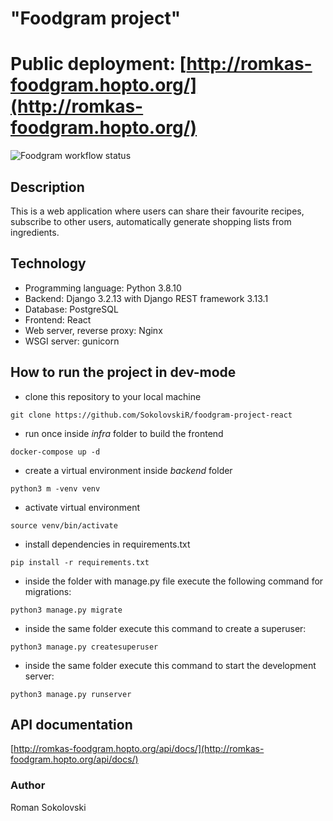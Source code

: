 # "Foodgram project" 

# Public deployment: [http://romkas-foodgram.hopto.org/](http://romkas-foodgram.hopto.org/)

![Foodgram workflow status](https://github.com/SokolovskiR/foodgram-project-react/actions/workflows/foodgram_workflow.yml/badge.svg)

## Description

This is a web application where users can share their favourite recipes, subscribe to other users, automatically generate shopping lists from ingredients.

## Technology

* Programming language: Python 3.8.10
* Backend: Django 3.2.13 with Django REST framework 3.13.1
* Database: PostgreSQL
* Frontend: React
* Web server, reverse proxy: Nginx
* WSGI server: gunicorn


## How to run the project in dev-mode

- clone this repository to your local machine
```
git clone https://github.com/SokolovskiR/foodgram-project-react
```
- run once inside *infra* folder to build the frontend
```
docker-compose up -d
``` 
- create a virtual environment inside *backend* folder
```
python3 m -venv venv
``` 
- activate virtual environment
```
source venv/bin/activate
``` 
- install dependencies in requirements.txt
```
pip install -r requirements.txt
``` 
- inside the folder with manage.py file execute the following command for migrations:

```
python3 manage.py migrate
```
- inside the same folder execute this command to create a superuser:
```
python3 manage.py createsuperuser
```
- inside the same folder execute this command to start the development server:
```
python3 manage.py runserver
```

## API documentation

[http://romkas-foodgram.hopto.org/api/docs/](http://romkas-foodgram.hopto.org/api/docs/)


### Author
Roman Sokolovski
